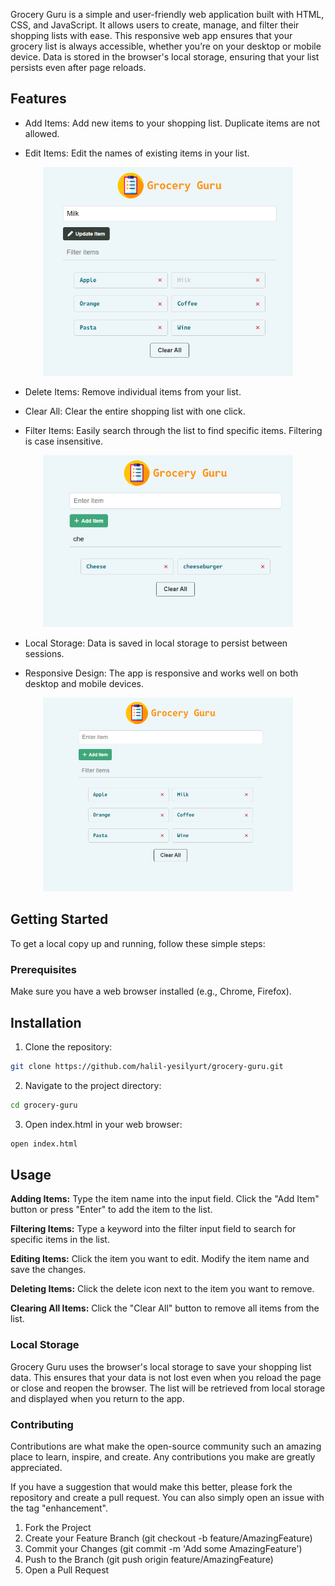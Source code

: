 ﻿Grocery Guru is a simple and user-friendly web application built with HTML, CSS, and JavaScript. It allows users to create, manage, and filter their shopping lists with ease. This responsive web app ensures that your grocery list is always accessible, whether you’re on your desktop or mobile device. Data is stored in the browser's local storage, ensuring that your list persists even after page reloads.

## Features

- Add Items: Add new items to your shopping list. Duplicate items are not allowed.

- Edit Items: Edit the names of existing items in your list.

<p align="center">
    <img src="./images/screenshot2.png" alt="add new item" width="400"/>
</p>

- Delete Items: Remove individual items from your list.

- Clear All: Clear the entire shopping list with one click.

- Filter Items: Easily search through the list to find specific items. Filtering is case insensitive.

<p align="center">
    <img src="./images/screenshot3.png" alt="filtering items" width="400"/>
</p>

- Local Storage: Data is saved in local storage to persist between sessions.

- Responsive Design: The app is responsive and works well on both desktop and mobile devices.

<p align="center">
    <img src="./images/screenshot1.png" alt="item list" width="400"/>
</p>

## Getting Started

To get a local copy up and running, follow these simple steps:

### Prerequisites

Make sure you have a web browser installed (e.g., Chrome, Firefox).

## Installation

1. Clone the repository:

```bash
git clone https://github.com/halil-yesilyurt/grocery-guru.git
```
2. Navigate to the project directory:

```bash
cd grocery-guru
```
3. Open index.html in your web browser:

```bash
open index.html
```

## Usage
**Adding Items:** Type the item name into the input field. Click the "Add Item" button or press "Enter" to add the item to the list.

**Filtering Items:** Type a keyword into the filter input field to search for specific items in the list.

**Editing Items:** Click the item you want to edit. Modify the item name and save the changes.

**Deleting Items:** Click the delete icon next to the item you want to remove.

**Clearing All Items:** Click the "Clear All" button to remove all items from the list.

### Local Storage

Grocery Guru uses the browser's local storage to save your shopping list data. This ensures that your data is not lost even when you reload the page or close and reopen the browser. The list will be retrieved from local storage and displayed when you return to the app.

### Contributing

Contributions are what make the open-source community such an amazing place to learn, inspire, and create. Any contributions you make are greatly appreciated.

If you have a suggestion that would make this better, please fork the repository and create a pull request. You can also simply open an issue with the tag "enhancement".

1. Fork the Project
2. Create your Feature Branch (git checkout -b feature/AmazingFeature)
3. Commit your Changes (git commit -m 'Add some AmazingFeature')
4. Push to the Branch (git push origin feature/AmazingFeature)
5. Open a Pull Request
